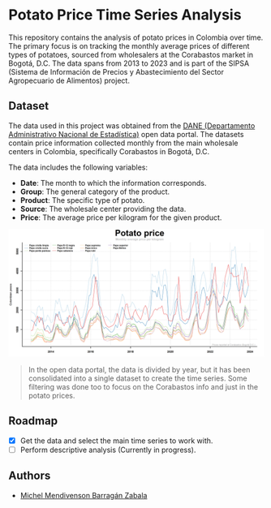 # Potato Price Time Series Analysis

This repository contains the analysis of potato prices in Colombia over time. The primary focus is on tracking the monthly average prices of different types of potatoes, sourced from wholesalers at the Corabastos market in Bogotá, D.C. The data spans from 2013 to 2023 and is part of the SIPSA (Sistema de Información de Precios y Abastecimiento del Sector Agropecuario de Alimentos) project.

## Dataset

The data used in this project was obtained from the [DANE (Departamento Administrativo Nacional de Estadística)](https://microdatos.dane.gov.co/index.php/catalog/776/get-microdata) open data portal. The datasets contain price information collected monthly from the main wholesale centers in Colombia, specifically Corabastos in Bogotá, D.C.

The data includes the following variables:
- **Date**: The month to which the information corresponds.
- **Group**: The general category of the product.
- **Product**: The specific type of potato.
- **Source**: The wholesale center providing the data.
- **Price**: The average price per kilogram for the given product.

![Potato Price Trend](1%29%20Data/Plots/allSeries.png)

> In the open data portal, the data is divided by year, but it has been consolidated into a single dataset to create the time series. Some filtering was done too to focus on the Corabastos info and just in the potato prices. 


## Roadmap
- [x] Get the data and select the main time series to work with.
- [ ] Perform descriptive analysis (Currently in progress).

## Authors
- [Michel Mendivenson Barragán Zabala](mailto:mbarraganz@unal.edu.co)


